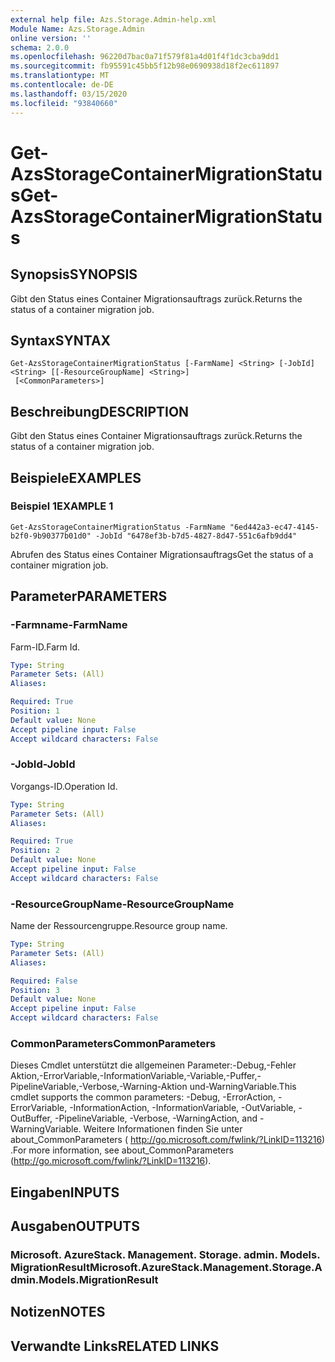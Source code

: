 ```yaml
---
external help file: Azs.Storage.Admin-help.xml
Module Name: Azs.Storage.Admin
online version: ''
schema: 2.0.0
ms.openlocfilehash: 96220d7bac0a71f579f81a4d01f4f1dc3cba9dd1
ms.sourcegitcommit: fb95591c45bb5f12b98e0690938d18f2ec611897
ms.translationtype: MT
ms.contentlocale: de-DE
ms.lasthandoff: 03/15/2020
ms.locfileid: "93840660"
---
```

# <span data-ttu-id="d9802-101">Get-AzsStorageContainerMigrationStatus</span><span class="sxs-lookup"><span data-stu-id="d9802-101">Get-AzsStorageContainerMigrationStatus</span></span>

## <span data-ttu-id="d9802-102">Synopsis</span><span class="sxs-lookup"><span data-stu-id="d9802-102">SYNOPSIS</span></span>
<span data-ttu-id="d9802-103">Gibt den Status eines Container Migrationsauftrags zurück.</span><span class="sxs-lookup"><span data-stu-id="d9802-103">Returns the status of a container migration job.</span></span>

## <span data-ttu-id="d9802-104">Syntax</span><span class="sxs-lookup"><span data-stu-id="d9802-104">SYNTAX</span></span>

```
Get-AzsStorageContainerMigrationStatus [-FarmName] <String> [-JobId] <String> [[-ResourceGroupName] <String>]
 [<CommonParameters>]
```

## <span data-ttu-id="d9802-105">Beschreibung</span><span class="sxs-lookup"><span data-stu-id="d9802-105">DESCRIPTION</span></span>
<span data-ttu-id="d9802-106">Gibt den Status eines Container Migrationsauftrags zurück.</span><span class="sxs-lookup"><span data-stu-id="d9802-106">Returns the status of a container migration job.</span></span>

## <span data-ttu-id="d9802-107">Beispiele</span><span class="sxs-lookup"><span data-stu-id="d9802-107">EXAMPLES</span></span>

### <span data-ttu-id="d9802-108">Beispiel 1</span><span class="sxs-lookup"><span data-stu-id="d9802-108">EXAMPLE 1</span></span>
```
Get-AzsStorageContainerMigrationStatus -FarmName "6ed442a3-ec47-4145-b2f0-9b90377b01d0" -JobId "6478ef3b-b7d5-4827-8d47-551c6afb9dd4"
```

<span data-ttu-id="d9802-109">Abrufen des Status eines Container Migrationsauftrags</span><span class="sxs-lookup"><span data-stu-id="d9802-109">Get the status of a container migration job.</span></span>

## <span data-ttu-id="d9802-110">Parameter</span><span class="sxs-lookup"><span data-stu-id="d9802-110">PARAMETERS</span></span>

### <span data-ttu-id="d9802-111">-Farmname</span><span class="sxs-lookup"><span data-stu-id="d9802-111">-FarmName</span></span>
<span data-ttu-id="d9802-112">Farm-ID.</span><span class="sxs-lookup"><span data-stu-id="d9802-112">Farm Id.</span></span>

```yaml
Type: String
Parameter Sets: (All)
Aliases:

Required: True
Position: 1
Default value: None
Accept pipeline input: False
Accept wildcard characters: False
```

### <span data-ttu-id="d9802-113">-JobId</span><span class="sxs-lookup"><span data-stu-id="d9802-113">-JobId</span></span>
<span data-ttu-id="d9802-114">Vorgangs-ID.</span><span class="sxs-lookup"><span data-stu-id="d9802-114">Operation Id.</span></span>

```yaml
Type: String
Parameter Sets: (All)
Aliases:

Required: True
Position: 2
Default value: None
Accept pipeline input: False
Accept wildcard characters: False
```

### <span data-ttu-id="d9802-115">-ResourceGroupName</span><span class="sxs-lookup"><span data-stu-id="d9802-115">-ResourceGroupName</span></span>
<span data-ttu-id="d9802-116">Name der Ressourcengruppe.</span><span class="sxs-lookup"><span data-stu-id="d9802-116">Resource group name.</span></span>

```yaml
Type: String
Parameter Sets: (All)
Aliases:

Required: False
Position: 3
Default value: None
Accept pipeline input: False
Accept wildcard characters: False
```

### <span data-ttu-id="d9802-117">CommonParameters</span><span class="sxs-lookup"><span data-stu-id="d9802-117">CommonParameters</span></span>
<span data-ttu-id="d9802-118">Dieses Cmdlet unterstützt die allgemeinen Parameter:-Debug,-Fehler Aktion,-ErrorVariable,-InformationVariable,-Variable,-Puffer,-PipelineVariable,-Verbose,-Warning-Aktion und-WarningVariable.</span><span class="sxs-lookup"><span data-stu-id="d9802-118">This cmdlet supports the common parameters: -Debug, -ErrorAction, -ErrorVariable, -InformationAction, -InformationVariable, -OutVariable, -OutBuffer, -PipelineVariable, -Verbose, -WarningAction, and -WarningVariable.</span></span> <span data-ttu-id="d9802-119">Weitere Informationen finden Sie unter about_CommonParameters ( http://go.microsoft.com/fwlink/?LinkID=113216) .</span><span class="sxs-lookup"><span data-stu-id="d9802-119">For more information, see about_CommonParameters (http://go.microsoft.com/fwlink/?LinkID=113216).</span></span>

## <span data-ttu-id="d9802-120">Eingaben</span><span class="sxs-lookup"><span data-stu-id="d9802-120">INPUTS</span></span>

## <span data-ttu-id="d9802-121">Ausgaben</span><span class="sxs-lookup"><span data-stu-id="d9802-121">OUTPUTS</span></span>

### <span data-ttu-id="d9802-122">Microsoft. AzureStack. Management. Storage. admin. Models. MigrationResult</span><span class="sxs-lookup"><span data-stu-id="d9802-122">Microsoft.AzureStack.Management.Storage.Admin.Models.MigrationResult</span></span>

## <span data-ttu-id="d9802-123">Notizen</span><span class="sxs-lookup"><span data-stu-id="d9802-123">NOTES</span></span>

## <span data-ttu-id="d9802-124">Verwandte Links</span><span class="sxs-lookup"><span data-stu-id="d9802-124">RELATED LINKS</span></span>
